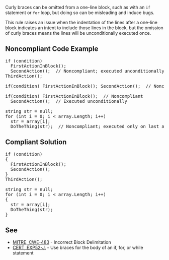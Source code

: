 Curly braces can be omitted from a one-line block, such as with an `if` statement or `for` loop, but doing so can be
misleading and induce bugs. 

This rule raises an issue when the indentation of the lines after a one-line block indicates an intent to include those lines in the block, but the
omission of curly braces means the lines will be unconditionally executed once.

## Noncompliant Code Example

<pre>
if (condition)
  FirstActionInBlock();
  SecondAction();  // Noncompliant; executed unconditionally
ThirdAction();

if(condition) FirstActionInBlock(); SecondAction();  // Noncompliant; secondAction executed unconditionally

if(condition) FirstActionInBlock();  // Noncompliant
  SecondAction();  // Executed unconditionally

string str = null;
for (int i = 0; i &lt; array.Length; i++)
  str = array[i];
  DoTheThing(str);  // Noncompliant; executed only on last array element
</pre>

## Compliant Solution

<pre>
if (condition)
{
  FirstActionInBlock();
  SecondAction();
}
ThirdAction();

string str = null;
for (int i = 0; i &lt; array.Length; i++)
{
  str = array[i];
  DoTheThing(str);
}
</pre>

## See

*   [MITRE, CWE-483](http://cwe.mitre.org/data/definitions/483.html) - Incorrect Block Delimitation
*   [CERT, EXP52-J.](https://www.securecoding.cert.org/confluence/x/3wHEAw) - Use braces for the body of an if, for, or while statement